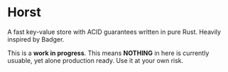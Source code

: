 # Horst
A fast key-value store with ACID guarantees written in pure Rust. Heavily inspired by Badger.

This is a __work in progress__. This means __NOTHING__ in here is currently usuable, yet alone production ready. Use it at your own risk.
